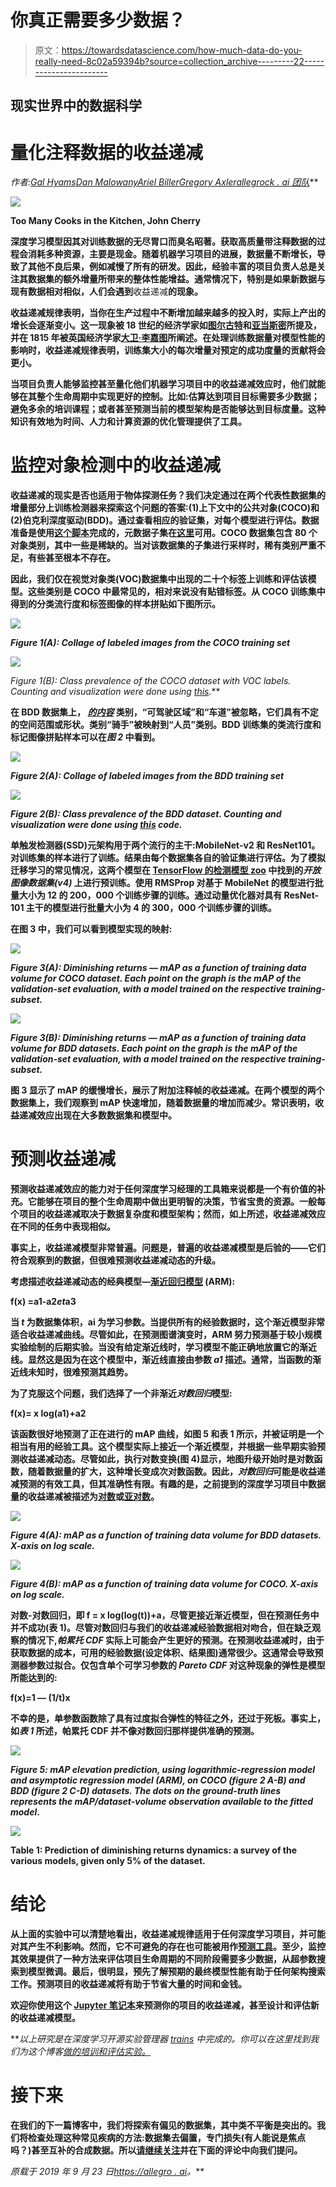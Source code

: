 # 你真正需要多少数据？

> 原文：<https://towardsdatascience.com/how-much-data-do-you-really-need-8c02a59394b?source=collection_archive---------22----------------------->

## 现实世界中的数据科学

# 量化注释数据的收益递减

*作者:*[*Gal Hyams*](https://il.linkedin.com/in/gal-hyams-2146a662)*[*Dan Malowany*](https://il.linkedin.com/in/dan-malowany-78b2b21)*[*Ariel Biller*](https://il.linkedin.com/in/arielai)*[*Gregory Axler*](https://www.linkedin.com/in/gregory-axler-10b4697)[*allegrock . ai 团队*](https://medium.com/u/7743e9a45144?source=post_page-----8c02a59394b--------------------------------)***

**![](img/874bfbf6d2c0aac12d080990de0ef93d.png)**

**Too Many Cooks in the Kitchen, John Cherry**

**深度学习模型因其对训练数据的无尽胃口而臭名昭著。获取高质量带注释数据的过程会消耗多种资源，主要是现金。随着机器学习项目的进展，数据量不断增长，导致了其他不良后果，例如减慢了所有的研发。因此，经验丰富的项目负责人总是关注其数据集的额外增量所带来的整体性能增益。通常情况下，特别是如果新数据与现有数据相对相似，人们会遇到**收益递减**的现象。**

**收益递减规律表明，当你在生产过程中不断增加越来越多的投入时，实际上产出的增长会逐渐变小。这一现象被 18 世纪的经济学家如[图尔古特](https://socialsciences.mcmaster.ca/econ/ugcm/3ll3/cannan/cannan003.html)和[亚当斯密](http://www.ultimorecurso.org.ar/drupi/files/Adam%20Smith%20%27The%20Wealth%20of%20Nations%27.pdf)所提及，并在 1815 年被英国经济学家[大卫·李嘉图](http://la.utexas.edu/users/hcleaver/368/368RicardoCornLawstable.pdf)所阐述。在处理训练数据量对模型性能的影响时，收益递减规律表明，训练集大小的每次增量对预定的成功度量的贡献将会更小。**

**当项目负责人能够监控甚至量化他们机器学习项目中的收益递减效应时，他们就能够在其整个生命周期中实现更好的控制。比如:估算达到项目目标需要多少数据；避免多余的培训课程；或者甚至预测当前的模型架构是否能够达到目标度量。这种知识有效地为时间、人力和计算资源的优化管理提供了工具。**

# **监控对象检测中的收益递减**

**收益递减的现实是否也适用于物体探测任务？我们决定通过在两个代表性数据集的增量部分上训练检测器来探索这个问题的答案:(1)上下文中的公共对象(COCO)和(2)伯克利深度驱动(BDD)。通过查看相应的验证集，对每个模型进行评估。数据准备是使用[这个脚本](https://github.com/GalAllegroAi/QuantifyDiminishingReturns/blob/master/create_subsets.py)完成的，元数据子集在[这里](https://drive.google.com/drive/folders/1PRlb1iA2rvmiD7gxBpuplEyQuf0gp9C_?usp=sharing)可用。COCO 数据集包含 80 个对象类别，其中一些是稀缺的。当对该数据集的子集进行采样时，稀有类别严重不足，有些甚至根本不存在。**

**因此，我们仅在视觉对象类(VOC)数据集中出现的二十个标签上训练和评估该模型。这些类别是 COCO 中最常见的，相对来说没有贴错标签。从 COCO 训练集中得到的分类流行度和标签图像的样本拼贴如下图所示。**

**![](img/9ccb344ed17b612c195fa494142255a4.png)**

***Figure 1(A): Collage of labeled images from the COCO training set***

**![](img/ddf665ceea3f5667366d201464184de6.png)**

***Figure 1(B): Class prevalence of the COCO dataset with VOC labels. Counting and visualization were done using* [*this*](https://github.com/GalAllegroAi/QuantifyDiminishingReturns/blob/master/category_prevalence.py)*.***

**在 BDD 数据集上， [*的内容*](https://arxiv.org/abs/1612.03716) 类别，“可驾驶区域”和“车道”被忽略，它们具有不定的空间范围或形状。类别“骑手”被映射到“人员”类别。BDD 训练集的类流行度和标记图像拼贴样本可以在*图 2* 中看到。**

**![](img/fb1a3ace8d68fa8f420f1185dd5c9df1.png)**

***Figure 2(A): Collage of labeled images from the BDD training set***

**![](img/30c704f3da1a360f25f7a91a3370e4f8.png)**

***Figure 2(B): Class prevalence of the BDD dataset. Counting and visualization were done using* [*this*](https://github.com/GalAllegroAi/QuantifyDiminishingReturns/blob/master/category_prevalence.py) *code.***

**单触发检测器(SSD)元架构用于两个流行的主干:MobileNet-v2 和 ResNet101。对训练集的样本进行了训练。结果由每个数据集各自的验证集进行评估。为了模拟迁移学习的常见情况，这两个模型在 [TensorFlow 的检测模型 zoo](https://github.com/tensorflow/models/blob/master/research/object_detection/g3doc/detection_model_zoo.md) 中找到的*开放图像数据集(v4)* 上进行预训练。使用 RMSProp 对基于 MobileNet 的模型进行批量大小为 12 的 200，000 个训练步骤的训练。通过动量优化器对具有 ResNet-101 主干的模型进行批量大小为 4 的 300，000 个训练步骤的训练。**

**在图 3 中，我们可以看到模型实现的映射:**

**![](img/04dd2b5cc52c063338ff2efa99c69438.png)**

***Figure 3(A): Diminishing returns — mAP as a function of training data volume for COCO dataset. Each point on the graph is the mAP of the validation-set evaluation, with a model trained on the respective training-subset.***

**![](img/46b30e2e646033a99444195b42ee8b50.png)**

***Figure 3(B): Diminishing returns — mAP as a function of training data volume for BDD datasets. Each point on the graph is the mAP of the validation-set evaluation, with a model trained on the respective training-subset.***

**图 3 显示了 mAP 的缓慢增长，展示了附加注释帧的收益递减。在两个模型的两个数据集上，我们观察到 mAP 快速增加，随着数据量的增加而减少。常识表明，收益递减效应出现在大多数数据集和模型中。**

# **预测收益递减**

**预测收益递减效应的能力对于任何深度学习经理的工具箱来说都是一个有价值的补充。它能够在项目的整个生命周期中做出更明智的决策，节省宝贵的资源。一般每个项目的收益递减取决于数据复杂度和模型架构；然而，如上所述，收益递减效应在不同的任务中表现相似。**

**事实上，收益递减模型非常普遍。问题是，普遍的收益递减模型是后验的——它们符合观察到的数据，但很难预测收益递减动态的升级。**

**考虑描述收益递减动态的经典模型—[渐近回归模型](https://www.ibm.com/support/knowledgecenter/en/SSLVMB_24.0.0/spss/tutorials/nlr_asymptotic_regression_advert.html) (ARM):**

**f(x) =a1-a2*et*a3**

**当 *t* 为数据集体积，ai 为学习参数。当提供所有的经验数据时，这个渐近模型非常适合收益递减曲线。尽管如此，在预测图谱演变时，ARM 努力预测基于较小规模实验绘制的后期实验。当没有给定渐近线时，学习模型不能正确地放置它的渐近线。显然这是因为在这个模型中，渐近线直接由参数 *a1* 描述。通常，当函数的渐近线未知时，很难预测其趋势。**

**为了克服这个问题，我们选择了一个非渐近*对数回归*模型:**

**f(x)= x log(a1)+a2**

**该函数很好地预测了正在进行的 mAP 曲线，如图 5 和表 1 所示，并被证明是一个相当有用的经验工具。这个模型实际上接近一个渐近模型，并根据一些早期实验预测收益递减动态。尽管如此，执行对数变换(图 4)显示，地图升级开始时是对数函数，随着数据量的扩大，这种增长变成次对数函数。因此，*对数回归*可能是收益递减预测的有效工具，但其准确性有限。有趣的是，之前提到的深度学习项目中数据量的收益递减被描述为[对数](https://arxiv.org/pdf/1707.02968.pdf)或[亚对数](https://arxiv.org/pdf/1511.02251.pdf)。**

**![](img/e749006fde06a3bd5d110683607ae4af.png)**

***Figure 4(A): mAP as a function of training data volume for BDD datasets. X-axis on log scale.***

**![](img/76bfaab8baa0a5ca32608b41033cade7.png)**

***Figure 4(B): mAP as a function of training data volume for COCO. X-axis on log scale.***

**对数-对数回归，即 f = x log(log(t))+a，尽管更接近渐近模型，但在预测任务中并不成功(表 1)。尽管对数回归与我们的收益递减经验数据相对吻合，但在缺乏观察的情况下,*帕累托 CDF* 实际上可能会产生更好的预测。在预测收益递减时，由于获取数据的成本，可用的经验数据(设定体积、结果图)通常很少。这通常会导致预测器参数过拟合。仅包含单个可学习参数的 *Pareto CDF* 对这种现象的弹性是模型所能达到的:**

**f(x)=1 — (1/t)x**

**不幸的是，单参数函数除了具有过度拟合弹性的特征之外，还过于死板。事实上，如*表 1* 所述，帕累托 CDF 并不像对数回归那样提供准确的预测。**

**![](img/2c0be833bb938e2656df640d41eec082.png)**

***Figure 5: mAP elevation prediction, using logarithmic-regression model and asymptotic regression model (ARM), on COCO (figure 2 A-B) and BDD (figure 2 C-D) datasets. The dots on the ground-truth lines represents the mAP/dataset-volume observation available to the fitted model*.**

**![](img/ba43946f478721e144be6ac614e96f0e.png)**

**Table 1: Prediction of diminishing returns dynamics: a survey of the various models, given only 5% of the dataset.**

# **结论**

**从上面的实验中可以清楚地看出，收益递减规律适用于任何深度学习项目，并可能对其产生不利影响。然而，它不可避免的存在也可能被用作[预测工具](https://github.com/GalAllegroAi/QuantifyDiminishingReturns/blob/master/predict_diminishing_returns.ipynb)。至少，监控其效果提供了一种方法来评估项目生命周期的不同阶段需要多少数据，从超参数搜索到模型微调。最后，很明显，预先了解预期的最终模型性能有助于任何架构搜索工作。预测项目的收益递减将有助于节省大量的时间和金钱。**

**欢迎你使用这个 [Jupyter 笔记本](https://github.com/GalAllegroAi/QuantifyDiminishingReturns/blob/master/predict_diminishing_returns.ipynb)来预测你的项目的收益递减，甚至设计和评估新的收益递减模型。**

***以上研究是在深度学习开源实验管理器* [*trains*](https://demoapp.trainsai.io) *中完成的。*你可以在这里找到我们为这个博客[做的培训和评估实验。](https://demoapp.trainsai.io/projects/1257f1e212e44e908fd358aa8c690ea4/experiments)**

# **接下来**

**在我们的下一篇博客中，我们将探索有偏见的数据集，其中类不平衡是突出的。我们将检查处理这种常见疾病的方法:数据集去偏置，专门损失(有人能说是焦点吗？)甚至互补的合成数据。所以[请继续关注](https://medium.com/@allegroai)并在下面的评论中向我们提问。**

***原载于 2019 年 9 月 23 日*[*https://allegro . ai*](https://allegro.ai/blog/quantifying-diminishing-returns/)*。***